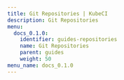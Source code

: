 ```yaml
---
title: Git Repositories | KubeCI
description: Git Repositories
menu:
  docs_0.1.0:
    identifier: guides-repositories
    name: Git Repositories
    parent: guides
    weight: 50
menu_name: docs_0.1.0
---
```

